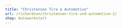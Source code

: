 ```yaml
---
title: "Christensen Tire & Automotive"
url: /richardson/christensen-tire-und-automotive-2/
shop: Autowerkstatt
---
```

